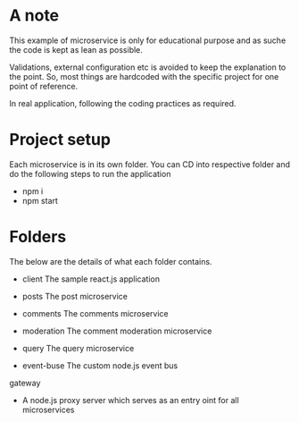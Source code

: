 # A note
This example of microservice is only for educational purpose and as suche the code is kept as lean as possible.

Validations, external configuration etc is avoided to keep the explanation to the point.  So, most things are hardcoded with the specific project for one point of reference.

In real application, following the coding practices as required.

# Project setup
Each microservice is in its own folder.  You can CD into respective folder and do the following steps to run the application

- npm i 
- npm start


# Folders
The below are the details of what each folder contains.

- client
The sample react.js application

- posts
The post microservice

- comments
The comments microservice

- moderation
The comment moderation microservice

- query
The query microservice

- event-buse
The custom node.js event bus

gateway
- A node.js proxy server which serves as an entry oint for all microservices


